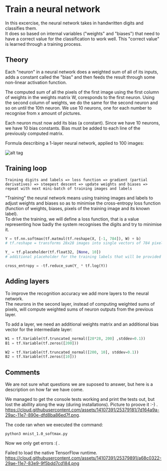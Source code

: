 # Train a neural network

In this excercise, the neural network takes in handwritten digits and classifies them.   
It does so based on internal variables ("weights" and "biases") that need to have a correct value for the classification to work well. This "correct value" is learned through a training process.   


## Theory
Each "neuron" in a neural network does a weighted sum of all of its inputs, adds a constant called the "bias" and then feeds the result through some non-linear activation function.   


The computed sum of all the pixels of the first image using the first column of weights in the weights matrix W, coresponds to the first neuron. Using the second column of weights, we do the same for the second neuron and so on until the 10th neuron. We use 10 neurons, one for each number to recognise from x amount of pictures.   


Each neuron must now add its bias (a constant). Since we have 10 neurons, we have 10 bias constants. Bias must be added to each line of the previously computed matrix.   

Formula describing a 1-layer neural network, applied to 100 images:

![alt tag](https://codelabs.developers.google.com/codelabs/cloud-tensorflow-mnist/img/206327168bc85294.png)


## Training loop
```Terminal
Training digits and labels => loss function => gradient (partial derivatives) => steepest descent => update weights and biases => repeat with next mini-batch of training images and labels
```
"Training" the neural network means using training images and labels to adjust weights and biases so as to minimise the cross-entropy loss function (function of weights, biases, pixels of the training image and its known label).  
To drive the training, we will define a loss function, that is a value representing how badly the system recognises the digits and try to minimise it.
```Python
Y = tf.nn.softmax(tf.matmul(tf.reshape(X, [-1, 784]), W) + b)
# tf.reshape = transforms 28x28 images into single vectors of 784 pixels with one possibility

Y_ = tf.placeholder(tf.float32, [None, 10])
# additional placeholder for the training labels that will be provided alongside training images.

cross_entropy = -tf.reduce_sum(Y_ * tf.log(Y))
```

## Adding layers
To improve the recognition accuracy we add more layers to the neural network.   
The neurons in the second layer, instead of computing weighted sums of pixels, will compute weighted sums of neuron outputs from the previous layer.   


To add a layer, we need an additional weights matrix and an additional bias vector for the intermediate layer:
```Python
W1 = tf.Variable(tf.truncated_normal([28*28, 200] ,stddev=0.1))
B1 = tf.Variable(tf.zeros([200]))

W2 = tf.Variable(tf.truncated_normal([200, 10], stddev=0.1))
B2 = tf.Variable(tf.zeros([10]))
```


## Comments
We are not sure what questions we are suposed to answer, but here is a description on how far we have come.

We managed to get the console tests working and print the tests out, but lost the abillity along the way (during installations).
Picture to proove it :-) .  
https://cloud.githubusercontent.com/assets/14107391/25379181/7d164a9a-29ac-11e7-890e-dfd8ba86ed7f.png.   

The code ran when we executed the command:
```Terminal
python3 mnist_1.0_softmax.py
```
Now we only get errors :( .   

Failed to load the native TensorFlow runtime.   
https://cloud.githubusercontent.com/assets/14107391/25379891/a68c0322-29ae-11e7-83e9-9f5bdd7cd184.png
